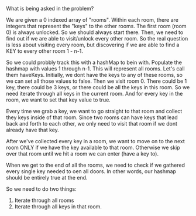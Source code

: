 What is being asked in the problem?

We are given a 0 indexed array of "rooms".
Within each room, there are integers that represent the "keys" to the other rooms.
The first room (room 0) is always unlocked. So we should always start there.
Then, we need to find out if we are able to visit/unlock every other room.
So the real question is less about visiting every room, but discovering if we are able to find a KEY to every other room 1 - n-1.

So we could probbly track this with a hashMap to bein with. Populate the hashmap with values 1 through n-1. This will represent all rooms. Let's call them haveKeys. Initially, we dont have the keys to any of these rooms, so we can set all those values to false.
Then we visit room 0.
There could be 1 key, there could be 3 keys, or there could be all the keys in this room.
So we need iterate through all keys in the current room.
And for every key in the room, we want to set that key value to true.

Every time we grab a key, we want to go straight to that room and collect they keys inside of that room. Since two rooms can have keys that lead back and forth to each other, we only need to visit that room if we dont already have that key.

After we've collected every key in a room, we want to move on to the next room ONLY if we have the key available to that room. Otherwise we skip over that room until we hit a room we can enter (have a key to).

When we get to the end of all the rooms, we need to check if we gathered every single key needed to oen all doors. In other words, our hashmap should be entirely true at the end.

So we need to do two things:
1. Iterate through all rooms
2. Iterate through all keys in that room.